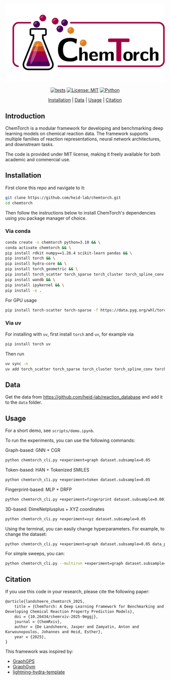<div align="center">

![ChemTorch](images/chemtorch.png)

[![tests](https://github.com/heid-lab/chemtorch/actions/workflows/pytest.yml/badge.svg)](https://github.com/heid-lab/chemtorch/actions)
[![License: MIT](https://img.shields.io/badge/License-MIT-blue.svg)](LICENSE)
[![Python](https://img.shields.io/badge/dynamic/toml?url=https://raw.githubusercontent.com/heid-lab/chemtorch/main/pyproject.toml&query=$.project.requires-python&label=python&color=blue)](#)
<!--
When chemtorch is on PyPI uncomment this ^^
[![PyPI version](https://img.shields.io/pypi/v/chemtorch.svg)](https://pypi.org/project/chemtorch)
[![Python versions](https://img.shields.io/pypi/pyversions/chemtorch.svg)](https://pypi.org/project/chemtorch)
[![Downloads](https://img.shields.io/github/downloads/heid-lab/chemtorch/total.svg)](https://github.com/heid-lab/chemtorch/releases)
-->

[Installation](#installation) | [Data](#data) | [Usage](#usage) | [Citation](#citation)

</div>

## Introduction

ChemTorch is a modular framework for developing and benchmarking deep learning models on chemical reaction data. The framework supports multiple families of reaction representations, neural network architectures, and downstream tasks.

The code is provided under MIT license, making it freely available for both academic and commercial use.

## Installation

First clone this repo and navigate to it:
```bash
git clone https://github.com/heid-lab/chemtorch.git
cd chemtorch
```
Then follow the instructions below to install ChemTorch's dependencies using you package manager of choice.

### Via conda

```bash
conda create -n chemtorch python=3.10 && \
conda activate chemtorch && \
pip install rdkit numpy==1.26.4 scikit-learn pandas && \
pip install torch && \
pip install hydra-core && \
pip install torch_geometric && \
pip install torch_scatter torch_sparse torch_cluster torch_spline_conv -f https://data.pyg.org/whl/torch-2.5.0+cpu.html && \
pip install wandb && \
pip install ipykernel && \
pip install -e .
```

For GPU usage
```bash
pip install torch-scatter torch-sparse -f https://data.pyg.org/whl/torch-${TORCH}+${CUDA}.html
```

### Via uv

For installing with `uv`, first install `torch` and `uv`, for example via
```bash
pip install torch uv
```

Then run
```bash
uv sync -n
uv add torch_scatter torch_sparse torch_cluster torch_spline_conv torch_geometric  --no-build-isolation -n
```

## Data

Get the data from https://github.com/heid-lab/reaction_database and add it to the `data` folder.

<!-- TODO: Add the following sections:
## ✨ Highlights/Features
## 🤝 Contributing
## 💬 Support
## 🚀 Roadmap

<!-- TODO: move this to web documentation -->
## Usage

For a short demo, see `scripts/demo.ipynb`.

To run the experiments, you can use the following commands:

Graph-based: GNN + CGR
```bash
python chemtorch_cli.py +experiment=graph dataset.subsample=0.05
```
Token-based: HAN + Tokenized SMILES
```bash
python chemtorch_cli.py +experiment=token dataset.subsample=0.05
```
Fingerprint-based: MLP + DRFP
```bash
python chemtorch_cli.py +experiment=fingerprint dataset.subsample=0.001
```
3D-based: DimeNetplusplus + XYZ coordinates
```bash
python chemtorch_cli.py +experiment=xyz dataset.subsample=0.05
```

Using the terminal, you can easily change hyperparameters. For example, to change the dataset:
``` bash
python chemtorch_cli.py +experiment=graph dataset.subsample=0.05 data_pipeline=sn2
```

For simple sweeps, you can:
```bash
python chemtorch_cli.py --multirun +experiment=graph dataset.subsample=0.05 data_pipeline=sn2,e2,cycloadd
```

## Citation
If you use this code in your research, please cite the following paper:

```
@article{landsheere_chemtorch_2025,
	title = {ChemTorch: A Deep Learning Framework for Benchmarking and Developing Chemical Reaction Property Prediction Models},
	doi = {10.26434/chemrxiv-2025-9mggj},
	journal = {ChemRxiv},
	author = {De Landsheere, Jasper and Zamyatin, Anton and Karwounopoulos, Johannes and Heid, Esther},
	year = {2025},
}
```

This framework was inspired by:
- [GraphGPS](https://github.com/rampasek/GraphGPS/tree/main)
- [GraphGym](https://github.com/snap-stanford/GraphGym)
- [lightning-hydra-template](https://github.com/ashleve/lightning-hydra-template)

